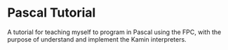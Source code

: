 Pascal Tutorial
==============

A tutorial for teaching myself to program in Pascal using the FPC, with the purpose of understand and implement the Kamin interpreters.
